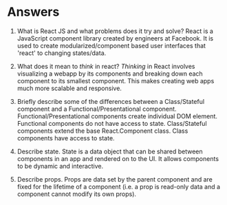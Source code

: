 # Answers

1.  What is React JS and what problems does it try and solve?
React is a JavaScript component library created by engineers at Facebook. It is used to create modularized/component based user interfaces that 'react' to changing states/data.

2.  What does it mean to _think_ in react?
_Thinking_ in React involves visualizing a webapp by its components and breaking down each component to its smallest component. This makes creating web apps much more scalable and responsive. 

3.  Briefly describe some of the differences between a Class/Stateful component and a Functional/Presentational component.
Functional/Presentational components create individual DOM element. Functional components do not have access to state. 
Class/Stateful components extend the base React.Component class. Class components have access to state.


4.  Describe state.
State is a data object that can be shared between components in an app and rendered on to the UI. It allows components to be dynamic and interactive. 

5.  Describe props.
Props are data set by the parent component and are fixed for the lifetime of a component (i.e. a prop is read-only data and a component cannot modify its own props).